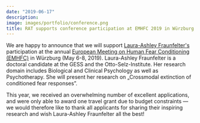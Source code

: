 ```yaml
---
date: "2019-06-17"
description: 
image: images/portfolio/conference.png
title: RAT supports conference participation at EMHFC 2019 in Würzburg
---
```


We are happy to announce that we will support [Laura-Ashley Fraunfelter's](http://klips.psychologie.uni-mannheim.de/english/Team/Laura-Ashley%20Fraunfelter/) participation at the annual [European Meeting on Human Fear Conditioning (EMHFC)](https://emhfc.blogs.uni-hamburg.de/events/emhfc-2019-wurzburg/) in Würzburg (May 6-8, 2019). Laura-Ashley Fraunfelter is a doctoral candidate at the GESS and the Otto-Selz-Institute. Her research domain includes Biological and Clinical Psychology as well as Psychotherapy. She will present her research on „Crossmodal extinction of conditioned fear responses”.

This year, we received an overwhelming number of excellent applications, and were only able to award one travel grant due to budget constraints — we would therefore like to thank all applicants for sharing their inspiring research and wish Laura-Ashley Fraunfelter all the best!
